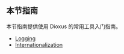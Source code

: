 ## 本节指南

本节指南提供使用 Dioxus 的常用工具入门指南。

- [Logging](./logging.md)
- [Internationalization](./internationalization.md)